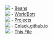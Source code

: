 ![](https://img.shields.io/tokei/lines/github/colack/beans) - [Beans](https://github.com/Colack/Beans)   
![](https://img.shields.io/tokei/lines/github/colack/worldbott) - [WorldBott](https://github.com/Colack/WorldBott)   
![](https://img.shields.io/tokei/lines/github/colack/projects) - [Projects](https://github.com/Colack/projects)    
![](https://img.shields.io/tokei/lines/github/colack/colack.github.io) - [Colack.github.io](https://github.com/Colack/Colack.github.io)    
![](https://img.shields.io/tokei/lines/github/colack/colack) - [This File](https://github.com/Colack/Colack)
